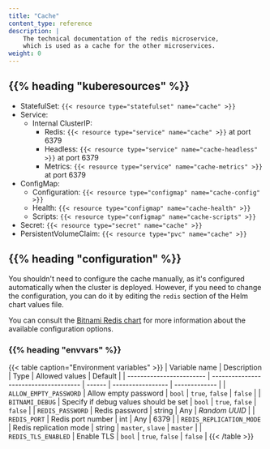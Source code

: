 ```yaml
---
title: "Cache"
content_type: reference
description: |
    The technical documentation of the redis microservice,
    which is used as a cache for the other microservices.
weight: 0
---
```


<!-- overview -->

<!-- body -->

## {{% heading "kuberesources" %}}

- StatefulSet: `{{< resource type="statefulset" name="cache" >}}`
- Service:
  - Internal ClusterIP:
    - Redis: `{{< resource type="service" name="cache" >}}` at
      port 6379
    - Headless: `{{< resource type="service" name="cache-headless" >}}` at
      port 6379
    - Metrics: `{{< resource type="service" name="cache-metrics" >}}` at
      port 6379
- ConfigMap:
  - Configuration: `{{< resource type="configmap" name="cache-config" >}}`
  - Health: `{{< resource type="configmap" name="cache-health" >}}`
  - Scripts: `{{< resource type="configmap" name="cache-scripts" >}}`
- Secret: `{{< resource type="secret" name="cache" >}}`
- PersistentVolumeClaim: `{{< resource type="pvc" name="cache" >}}`

## {{% heading "configuration" %}}

You shouldn't need to configure the cache manually, as it's configured
automatically when the cluster is deployed. However, if you need to change the
configuration, you can do it by editing the `redis` section of the Helm
chart values file.

You can consult the [Bitnami Redis chart](https://github.com/bitnami/charts/tree/main/bitnami/redis#configuration-and-installation-details)
for more information about the available configuration options.

### {{% heading "envvars" %}}

{{< table caption="Environment variables" >}}
| Variable name            | Description                           | Type   | Allowed values    | Default       |
| ------------------------ | ------------------------------------- | ------ | ----------------- | ------------- |
| `ALLOW_EMPTY_PASSWORD`   | Allow empty password                  | `bool` | `true`, `false`   | `false`       |
| `BITNAMI_DEBUG`          | Specify if debug values should be set | `bool` | `true`, `false`   | `false`       |
| `REDIS_PASSWORD`         | Redis password                        | string | Any               | _Random UUID_ |
| `REDIS_PORT`             | Redis port number                     | int    | Any               | 6379          |
| `REDIS_REPLICATION_MODE` | Redis replication mode                | string | `master`, `slave` | `master`      |
| `REDIS_TLS_ENABLED`      | Enable TLS                            | `bool` | `true`, `false`   | `false`       |
{{< /table >}}
